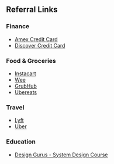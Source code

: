 
## Referral Links

### Finance
* [Amex Credit Card](https://americanexpress.com/en-us/referral/TANMARu5Ba?XL=MNACP)
* [Discover Credit Card]() 


### Food & Groceries 
* [Instacart](https://inst.cr/t/2f913d97d)
* [Wee](https://www.sayweee.com/en/account/referral/landing?t=1&referral_id=10919916&lang=en&utm_source=copyLink)
* [GrubHub](https://www.grubhub.com/referral/c5335100-4d15-11ed-b3e4-019364d7f61e?utm_source=grubhub_androidapp&utm_medium=content_owned&utm_campaign=growth_refer-a-friend_share-link&utm_content=promo_discover-rewards)
* [Ubereats](https://ubereats.com/feed?promoCode=eats-x9l2jumj7s)


### Travel
* [Lyft](https://www.lyft.com/i/TANMAY89839)
* [Uber]()


### Education
* [Design Gurus - System Design Course](https://www.designgurus.io/?aff=10lo8t) 

